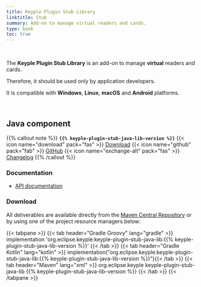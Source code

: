 ```yaml
---
title: Keyple Plugin Stub Library
linktitle: Stub
summary: Add-on to manage virtual readers and cards.
type: book
toc: true
---
```


<br>

The **Keyple Plugin Stub Library** is an add-on to manage **virtual** readers and cards.

Therefore, it should be used only by application developers.

It is compatible with **Windows**, **Linux**, **macOS** and **Android** platforms.

<br>

## Java component

{{% callout note %}}
**`{{% keyple-plugin-stub-java-lib-version %}}`**
<span class="component-metadata">{{< icon name="download" pack="fas" >}} [Download](#download)</span>
<span class="component-metadata">{{< icon name="github" pack="fab" >}} [GitHub](https://github.com/eclipse-keyple/keyple-plugin-stub-java-lib/)</span>
<span class="component-metadata">{{< icon name="exchange-alt" pack="fas" >}} [Changelog](https://github.com/eclipse-keyple/keyple-plugin-stub-java-lib/blob/main/CHANGELOG.md)</span>
{{% /callout %}}

### Documentation

* [API documentation](https://eclipse-keyple.github.io/keyple-plugin-stub-java-lib)

### Download

All deliverables are available directly from the [Maven Central Repository](https://central.sonatype.com/search?q=keyple-plugin-stub-java-lib) or by using one of the project resource managers below:

{{< tabpane >}}
{{< tab header="Gradle Groovy" lang="gradle" >}}
implementation 'org.eclipse.keyple:keyple-plugin-stub-java-lib:{{% keyple-plugin-stub-java-lib-version %}}'
{{< /tab >}}
{{< tab header="Gradle Kotlin" lang="kotlin" >}}
implementation("org.eclipse.keyple:keyple-plugin-stub-java-lib:{{% keyple-plugin-stub-java-lib-version %}}"){{< /tab >}}
{{< tab header="Maven" lang="xml" >}}
<dependency>
  <groupId>org.eclipse.keyple</groupId>
  <artifactId>keyple-plugin-stub-java-lib</artifactId>
  <version>{{% keyple-plugin-stub-java-lib-version %}}</version>
</dependency>
{{< /tab >}}
{{< /tabpane >}}
